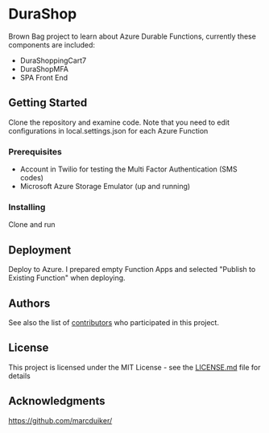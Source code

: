 # DuraShop

Brown Bag project to learn about Azure Durable Functions, currently these components are included:
* DuraShoppingCart7
* DuraShopMFA
* SPA Front End

## Getting Started

Clone the repository and examine code. Note that you need to edit configurations in local.settings.json for each Azure Function
### Prerequisites

- Account in Twilio for testing the Multi Factor Authentication (SMS codes)
- Microsoft Azure Storage Emulator (up and running)
### Installing

Clone and run

## Deployment

Deploy to Azure. I prepared empty Function Apps and selected "Publish to Existing Function" when deploying.

## Authors

See also the list of [contributors](https://github.com/your/project/contributors) who participated in this project.

## License

This project is licensed under the MIT License - see the [LICENSE.md](LICENSE.md) file for details

## Acknowledgments

https://github.com/marcduiker/
